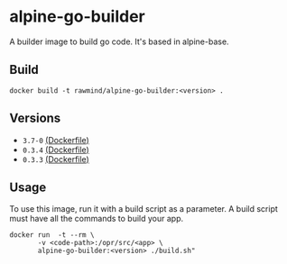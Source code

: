 alpine-go-builder
=================

A builder image to build go code. It's based in alpine-base.

## Build

```
docker build -t rawmind/alpine-go-builder:<version> .
```

## Versions

- `3.7-0` [(Dockerfile)](https://github.com/rawmind0/alpine-go-builder/blob/3.7-0/Dockerfile)
- `0.3.4` [(Dockerfile)](https://github.com/rawmind0/alpine-go-builder/blob/0.3.4/Dockerfile)
- `0.3.3` [(Dockerfile)](https://github.com/rawmind0/alpine-go-builder/blob/0.3.3/Dockerfile)

## Usage

To use this image, run it with a build script as a parameter. A build script must have all the commands to build your app.

```
docker run  -t --rm \
       -v <code-path>:/opr/src/<app> \
       alpine-go-builder:<version> ./build.sh"
```

